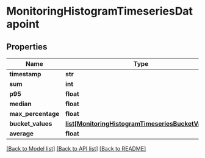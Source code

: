 # MonitoringHistogramTimeseriesDatapoint

## Properties
Name | Type | Description | Notes
------------ | ------------- | ------------- | -------------
**timestamp** | **str** |  | [optional]
**sum** | **int** |  | [optional]
**p95** | **float** |  | [optional]
**median** | **float** |  | [optional]
**max_percentage** | **float** |  | [optional]
**bucket_values** | [**list[MonitoringHistogramTimeseriesBucketValues]**](MonitoringHistogramTimeseriesBucketValues.md) |  | [optional]
**average** | **float** |  | [optional]

[[Back to Model list]](../README.md#documentation-for-models) [[Back to API list]](../README.md#documentation-for-api-endpoints) [[Back to README]](../README.md)


